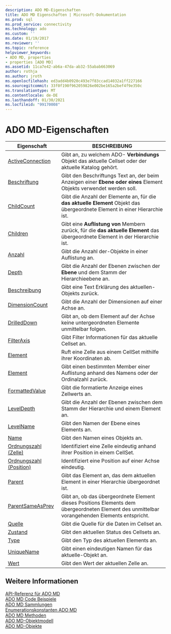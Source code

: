 ```yaml
---
description: ADO MD-Eigenschaften
title: ADO MD Eigenschaften | Microsoft-Dokumentation
ms.prod: sql
ms.prod_service: connectivity
ms.technology: ado
ms.custom: ''
ms.date: 01/19/2017
ms.reviewer: ''
ms.topic: reference
helpviewer_keywords:
- ADO MD, properties
- properties [ADO MD]
ms.assetid: 11ca7e42-ab6a-47da-ab32-55abab663069
author: rothja
ms.author: jroth
ms.openlocfilehash: ed3add4b0920c493e7f83ccad14032a1ff227166
ms.sourcegitcommit: 33f0f190f962059826e002be165a2bef4f9e350c
ms.translationtype: MT
ms.contentlocale: de-DE
ms.lasthandoff: 01/30/2021
ms.locfileid: "99170008"
---
```

# <a name="ado-md-properties"></a>ADO MD-Eigenschaften

|Eigenschaft|BESCHREIBUNG|  
|-|-|  
|[ActiveConnection](./activeconnection-property-ado-md.md)|Gibt an, zu welchem ADO- **Verbindungs** Objekt das aktuelle Cellset oder der aktuelle Katalog gehört.|  
|[Beschriftung](./caption-property-ado-md.md)|Gibt den Beschriftungs Text an, der beim Anzeigen einer **Ebene** **oder eines** Element Objekts verwendet werden soll.|  
|[ChildCount](./childcount-property-ado-md.md)|Gibt die Anzahl der Elemente an, für die **das aktuelle Element** Objekt das übergeordnete Element in einer Hierarchie ist.|  
|[Children](./children-property-ado-md.md)|Gibt eine **Auflistung von** Membern zurück, für die **das aktuelle Element** das übergeordnete Element in der Hierarchie ist.|  
|[Anzahl](../ado-api/count-property-ado.md)|Gibt die Anzahl der-Objekte in einer Auflistung an.|  
|[Depth](./depth-property-ado-md.md)|Gibt die Anzahl der Ebenen zwischen der **Ebene** und dem Stamm der Hierarchieebene an.|  
|[Beschreibung](./description-property-ado-md.md)|Gibt eine Text Erklärung des aktuellen-Objekts zurück.|  
|[DimensionCount](./dimensioncount-property-ado-md.md)|Gibt die Anzahl der Dimensionen auf einer Achse an.|  
|[DrilledDown](./drilleddown-property-ado-md.md)|Gibt an, ob dem Element auf der Achse keine untergeordneten Elemente unmittelbar folgen.|  
|[FilterAxis](./filteraxis-property-ado-md.md)|Gibt Filter Informationen für das aktuelle Cellset an.|  
|[Element](./item-property-ado-md-cellset.md)|Ruft eine Zelle aus einem CellSet mithilfe ihrer Koordinaten ab.|  
|[Element](../ado-api/item-property-ado.md)|Gibt einen bestimmten Member einer Auflistung anhand des Namens oder der Ordinalzahl zurück.|  
|[FormattedValue](./formattedvalue-property-ado-md.md)|Gibt die formatierte Anzeige eines Zellwerts an.|  
|[LevelDepth](./leveldepth-property-ado-md.md)|Gibt die Anzahl der Ebenen zwischen dem Stamm der Hierarchie und einem Element an.|  
|[LevelName](./levelname-property-ado-md.md)|Gibt den Namen der Ebene eines Elements an.|  
|[Name](./name-property-ado-md.md)|Gibt den Namen eines Objekts an.|  
|[Ordnungszahl (Zelle)](./ordinal-property-ado-md-cell.md)|Identifiziert eine Zelle eindeutig anhand ihrer Position in einem CellSet.|  
|[Ordnungszahl (Position)](./ordinal-property-ado-md-position.md)|Identifiziert eine Position auf einer Achse eindeutig.|  
|[Parent](./parent-property-ado-md.md)|Gibt das Element an, das dem aktuellen Element in einer Hierarchie übergeordnet ist.|  
|[ParentSameAsPrev](./parentsameasprev-property-ado-md.md)|Gibt an, ob das übergeordnete Element dieses Positions Elements dem übergeordneten Element des unmittelbar vorangehenden Elements entspricht.|  
|[Quelle](./source-property-ado-md.md)|Gibt die Quelle für die Daten im Cellset an.|  
|[Zustand](./state-property-ado-md.md)|Gibt den aktuellen Status des Cellsets an.|  
|[Type](./type-property-ado-md.md)|Gibt den Typ des aktuellen Elements an.|  
|[UniqueName](./uniquename-property-ado-md.md)|Gibt einen eindeutigen Namen für das aktuelle-Objekt an.|  
|[Wert](./value-property-ado-md.md)|Gibt den Wert der aktuellen Zelle an.|  
  
## <a name="see-also"></a>Weitere Informationen  
 [API-Referenz für ADO MD](./ado-md-object-model.md)   
 [ADO MD Code Beispiele](./ado-md-code-examples.md)   
 [ADO MD Sammlungen](./ado-md-collections.md)   
 [Enumerationskonstanten ADO MD](./ado-md-enumerated-constants.md)   
 [ADO MD Methoden](./ado-md-methods.md)   
 [ADO MD-Objektmodell](./ado-md-object-model.md)   
 [ADO MD-Objekte](./ado-md-objects.md)